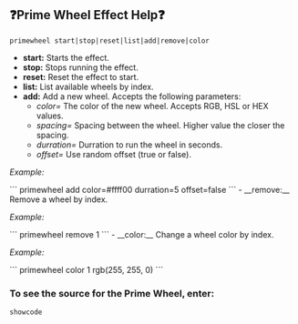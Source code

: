 ## :question:__Prime Wheel Effect Help__:question:
```
primewheel start|stop|reset|list|add|remove|color
```

- __start:__  Starts the effect.
- __stop:__  Stops running the effect.
- __reset:__  Reset the effect to start.
- __list:__  List available wheels by index.
- __add:__  Add a new wheel.  Accepts the following parameters:
    - *color=* The color of the new wheel.  Accepts RGB, HSL or HEX values.
    - *spacing=* Spacing between the wheel.  Higher value the closer the spacing.
    - *durration=* Durration to run the wheel in seconds.
    - *offset=* Use random offset (true or false).
<p><i>Example:</i></p>
```
primewheel add color=#ffff00 durration=5 offset=false
```
- __remove:__  Remove a wheel by index.
<p><i>Example:</i></p>
```
primewheel remove 1
```
- __color:__  Change a wheel color by index.
<p><i>Example:</i></p>
```
primewheel color 1 rgb(255, 255, 0)
```

### To see the source for the Prime Wheel, enter:
```
showcode
```
